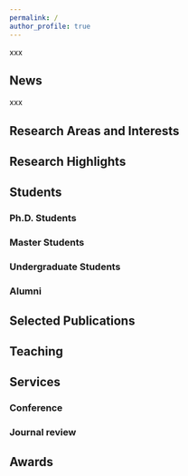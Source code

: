 ```yaml
---
permalink: /
author_profile: true
---
```


xxx

## News

xxx

## Research Areas and Interests

## Research Highlights

## Students

### Ph.D. Students

### Master Students

### Undergraduate Students

### Alumni

## Selected Publications

## Teaching

## Services

### Conference

### Journal review

## Awards

